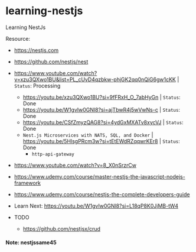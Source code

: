 # learning-nestjs
Learning NestJs

Resource: 
- https://nestjs.com 
- https://github.com/nestjs/nest
- https://www.youtube.com/watch?v=xzu3QXwo1BU&list=PL_cUvD4qzbkw-phjGK2qq0nQiG6gw1cKK | `Status`: Processing
    - https://youtu.be/xzu3QXwo1BU?si=9fFRxH_O_7abHyGn | `Status`: Done
    - https://youtu.be/W1gvIw0GNl8?si=ajTbwR4j5wVwNs-c | `Status`: Done
    - https://youtu.be/CSfZmyzQAG8?si=4ydGxMXATv8xycVJ | `Status`: Done
    - `Nest.js Microservices with NATS, SQL, and Docker` | https://youtu.be/5HlsgPRcm3w?si=tEtEWdRZqqwrKEr8 | `Status`: Done 
        - `http-api-gateway` 
- https://www.youtube.com/watch?v=8_X0nSrzrCw
- https://www.udemy.com/course/master-nestjs-the-javascript-nodejs-framework
- https://www.udemy.com/course/nestjs-the-complete-developers-guide

- Learn Next: https://youtu.be/W1gvIw0GNl8?si=L18qP8K0JjMB-tW4

- TODO
    - https://github.com/nestjsx/crud

#### Note: nestjssame45
